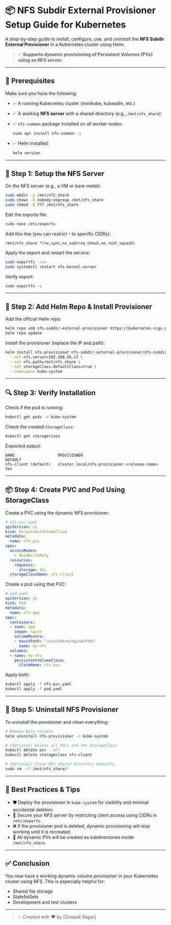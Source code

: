 # 📦 NFS Subdir External Provisioner Setup Guide for Kubernetes

A step-by-step guide to install, configure, use, and uninstall the **NFS Subdir External Provisioner** in a Kubernetes cluster using Helm.

> ✅ **Supports dynamic provisioning of Persistent Volumes (PVs) using an NFS server.**

---

## 🧰 Prerequisites

Make sure you have the following:

* ✅ A running Kubernetes cluster (minikube, kubeadm, etc.)
* ✅ A working **NFS server** with a shared directory (e.g., `/mnt/nfs_share`)
* ✅ `nfs-common` package installed on all worker nodes:

  ```bash
  sudo apt install nfs-common -y
  ```
* ✅ Helm installed:

  ```bash
  helm version
  ```

---

## 💽 Step 1: Setup the NFS Server

On the NFS server (e.g., a VM or bare-metal):

```bash
sudo mkdir -p /mnt/nfs_share
sudo chown -R nobody:nogroup /mnt/nfs_share
sudo chmod -R 777 /mnt/nfs_share
```

Edit the exports file:

```bash
sudo nano /etc/exports
```

Add this line (you can restrict `*` to specific CIDRs):

```
/mnt/nfs_share *(rw,sync,no_subtree_check,no_root_squash)
```

Apply the export and restart the service:

```bash
sudo exportfs -rav
sudo systemctl restart nfs-kernel-server
```

Verify export:

```bash
sudo exportfs -v
```

---

## 🧱 Step 2: Add Helm Repo & Install Provisioner

Add the official Helm repo:

```bash
helm repo add nfs-subdir-external-provisioner https://kubernetes-sigs.github.io/nfs-subdir-external-provisioner/
helm repo update
```

Install the provisioner (replace the IP and path):

```bash
helm install nfs-provisioner nfs-subdir-external-provisioner/nfs-subdir-external-provisioner \
  --set nfs.server=192.168.56.13 \
  --set nfs.path=/mnt/nfs_share \
  --set storageClass.defaultClass=true \
  --namespace kube-system
```

---

## 🔍 Step 3: Verify Installation

Check if the pod is running:

```bash
kubectl get pods -n kube-system
```

Check the created `StorageClass`:

```bash
kubectl get storageclass
```

Expected output:

```
NAME                   PROVISIONER                                     DEFAULT
nfs-client (default)   cluster.local/nfs-provisioner-<release-name>    Yes
```

---

## 📦 Step 4: Create PVC and Pod Using StorageClass

Create a PVC using the dynamic NFS provisioner:

```yaml
# nfs-pvc.yaml
apiVersion: v1
kind: PersistentVolumeClaim
metadata:
  name: nfs-pvc
spec:
  accessModes:
    - ReadWriteMany
  resources:
    requests:
      storage: 1Gi
  storageClassName: nfs-client
```

Create a pod using that PVC:

```yaml
# pod.yaml
apiVersion: v1
kind: Pod
metadata:
  name: nfs-app
spec:
  containers:
  - name: app
    image: nginx
    volumeMounts:
    - mountPath: "/usr/share/nginx/html"
      name: my-nfs
  volumes:
  - name: my-nfs
    persistentVolumeClaim:
      claimName: nfs-pvc
```

Apply both:

```bash
kubectl apply -f nfs-pvc.yaml
kubectl apply -f pod.yaml
```

---

## 🧹 Step 5: Uninstall NFS Provisioner

To uninstall the provisioner and clean everything:

```bash
# Remove Helm release
helm uninstall nfs-provisioner -n kube-system

# (Optional) Delete all PVCs and the StorageClass
kubectl delete pvc --all
kubectl delete storageclass nfs-client

# (Optional) Clean NFS shared directory manually
sudo rm -rf /mnt/nfs_share/*
```

---

## 🔐 Best Practices & Tips

* 🛡️ Deploy the provisioner in `kube-system` for visibility and minimal accidental deletion.
* 🔐 Secure your NFS server by restricting client access using CIDRs in `/etc/exports`.
* ❌ If the provisioner pod is deleted, dynamic provisioning will stop working until it is recreated.
* 📁 All dynamic PVs will be created as subdirectories inside `/mnt/nfs_share`.

---

## ✅ Conclusion

You now have a working dynamic volume provisioner in your Kubernetes cluster using NFS. This is especially helpful for:

* Shared file storage
* StatefulSets
* Development and test clusters

---

> ✨ Created with ❤️ by \[Deepak Sagar]
